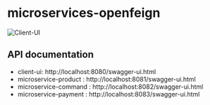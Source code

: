 # microservices-openfeign

![Client-UI](https://github.com/kBenalla/microservices-openfeign/assets/148463259/c0ae7dcf-d708-4a1c-a253-2f22e1988d72)


## API documentation

- client-ui: http://localhost:8080/swagger-ui.html
- microservice-product : http://localhost:8081/swagger-ui.html
- microservice-command : http://localhost:8082/swagger-ui.html
- microservice-payment : http://localhost:8083/swagger-ui.html
